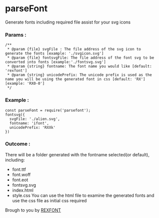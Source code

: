 # parseFont
Generate fonts including required file assist for your svg icons

### Params :
```
/**
 * @param {file} svgFile : The file address of the svg icon to generate the fonts [example: './svgicon.svg']
 * @param {file} fontsvgFile: The file address of the font svg to be converted into fonts [example:'./fontsvg.svg']
 * @param {string} fontname: The font name you would like [default: 'rexfont']
 * @param {string} unicodePrefix: The unicode prefix is used as the name you will be using the generated font in css [default: 'RX'] [example: 'RX0-0']
 */
```

### Example :
```
const parseFont = require('parsefont');
fontsvg({
  svgFile: './alien.svg',
  fontname: 'ifont',
  unicodePrefix: 'RXXk'
})
```

### Outcome :
There will be a folder generated with the fontname selected(or default), including:
- font.ttf
- font.woff
- font.eot
- fontsvg.svg
- index.html
- style.css
You can use the html file to examine the generated fonts and use the css file as initial css required

Brough to you by [REXFONT](https://rexfont.com)

